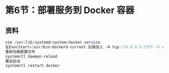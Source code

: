# 第6节：部署服务到 Docker 容器

## 资料

```java
vim /usr/lib/systemd/system/docker.service
在ExecStart=/usr/bin/dockerd-current 后面加上 -H tcp://0.0.0.0:2375 -H unix://var/run/docker.sock \
重新加载配置文件
systemctl daemon-reload
重启启动
systemctl restart docker
```